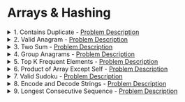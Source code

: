 # Arrays & Hashing

<details>
<summary>1. Contains Duplicate - <a href="https://neetcode.io/problems/duplicate-integer">Problem Description</a></summary>

* [Python](contains_duplicate/solution.py) • [Rust](contains_duplicate/src/lib.rs)
</details>

<details>
<summary>2. Valid Anagram - <a href="https://neetcode.io/problems/is-anagram">Problem Description</a></summary>

* [Python](valid_anagram/solution.py) • [Rust](valid_anagram/src/lib.rs)
</details>

<details>
<summary>3. Two Sum - <a href="https://neetcode.io/problems/two-integer-sum">Problem Description</a></summary>

* [Python](two_sum/solution.py) • [Rust](two_sum/src/lib.rs)
</details>

<details>
<summary>4. Group Anagrams - <a href="https://neetcode.io/problems/anagram-groups">Problem Description</a></summary>

* [Python](group_anagrams/solution.py) • [Rust](group_anagrams/src/lib.rs)
</details>

<details>
<summary>5. Top K Frequent Elements - <a href="https://neetcode.io/problems/top-k-elements-in-list">Problem Description</a></summary>

* [Python](top_k_frequent_elements/solution.py) • [Rust](top_k_frequent_elements/src/lib.rs)
</details>

<details>
<summary>6. Product of Array Except Self - <a href="https://neetcode.io/problems/products-of-array-discluding-self">Problem Description</a></summary>

* [Python](product_of_array_except_self/solution.py) • [Rust](product_of_array_except_self/src/lib.rs)
</details>

<details>
<summary>7. Valid Sudoku - <a href="https://neetcode.io/problems/valid-sudoku">Problem Description</a></summary>

* [Python](valid_sudoku/solution.py) • [Rust](valid_sudoku/src/lib.rs)
</details>

<details>
<summary>8. Encode and Decode Strings - <a href="https://neetcode.io/problems/string-encode-and-decode">Problem Description</a></summary>

* [Python](encode_and_decode_strings/solution.py) • [Rust](encode_and_decode_strings/src/lib.rs)
</details>

<details>
<summary>9. Longest Consecutive Sequence - <a href="https://neetcode.io/problems/longest-consecutive-sequence">Problem Description</a></summary>

* [Python](longest_consecutive_sequence/solution.py) • [Rust](longest_consecutive_sequence/src/lib.rs)
</details>